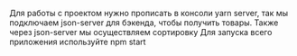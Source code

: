 Для работы с проектом нужно прописать в консоли yarn server, так мы подключаем json-server для бэкенда, чтобы получить товары.
Также через json-server мы осуществляем сортировку
Для запуска всего приложения используйте npm start
